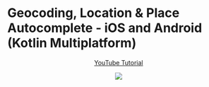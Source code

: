 # Geocoding, Location & Place Autocomplete - iOS and Android (Kotlin Multiplatform)
<p align="center">
  <a href="https://youtu.be/JexqGWoH72g" align="center">YouTube Tutorial</a>
</p>
<p align="center">
  <img src="https://i.postimg.cc/66FJqdj5/Location-KMP.jpg" href="https://youtu.be/JexqGWoH72g">
</p>
